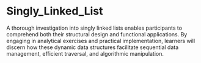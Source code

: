 # Singly_Linked_List
A thorough investigation into singly linked lists enables participants to comprehend both their structural design and functional applications. By engaging in analytical exercises and practical implementation, learners will discern how these dynamic data structures facilitate sequential data management, efficient traversal, and algorithmic manipulation.

